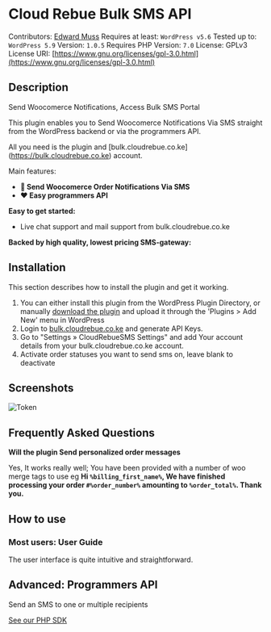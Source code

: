 # Cloud Rebue Bulk SMS API
Contributors: [Edward Muss](https://github.com/edwardmuss)
Requires at least: `WordPress v5.6`
Tested up to: `WordPress 5.9`
Version: `1.0.5`
Requires PHP Version: `7.0`
License: GPLv3
License URI: [https://www.gnu.org/licenses/gpl-3.0.html](https://www.gnu.org/licenses/gpl-3.0.html)

## Description
Send Woocomerce Notifications, Access Bulk SMS Portal

This plugin enables you to Send Woocomerce Notifications Via SMS straight from the WordPress backend or via the programmers API.

All you need is the plugin and [bulk.cloudrebue.co.ke] (https://bulk.cloudrebue.co.ke) account.

Main features:

* **📱 Send Woocomerce Order Notifications Via SMS**
* **❤️ Easy programmers API**

**Easy to get started:**

- Live chat support and mail support from bulk.cloudrebue.co.ke

**Backed by high quality, lowest pricing SMS-gateway:**


## Installation

This section describes how to install the plugin and get it working.

1. You can either install this plugin from the WordPress Plugin Directory,
  or manually  [download the plugin](https://github.com/cloudrebue/cloudrebue_wordpress/releases) and upload it through the 'Plugins > Add New' menu in WordPress
2. Login to [bulk.cloudrebue.co.ke](https://bulk.cloudrebue.co.ke) and generate API Keys.
3. Go to "Settings » CloudRebueSMS Settings" and add Your account details from your bulk.cloudrebue.co.ke account.
3. Activate order statuses you want to send sms on, leave blank to deactivate

## Screenshots

![Token](https://Screenshot_1.png)


## Frequently Asked Questions

**Will the plugin Send personalized order messages**

Yes, It works really well; You have been provided with a number of woo merge tags to use eg 
**Hi `%billing_first_name%`, 
We have finished processing your order `#%order_number%` amounting to `%order_total%`. Thank you.** 



## How to use

### Most users: User Guide

The user interface is quite intuitive and straightforward.


## Advanced: Programmers API

Send an SMS to one or multiple recipients

[See our PHP SDK](https://github.com/cloudrebue/PHP-BULK-SDK)
